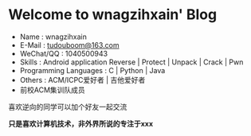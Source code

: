 # Welcome to wnagzihxain' Blog

- Name : wnagzihxain
- E-Mail : tudouboom@163.com
- WeChat/QQ : 1040500943
- Skills : Android application Reverse | Protect | Unpack | Crack | Pwn
- Programming Languages : C | Python | Java
- Others : ACM/ICPC爱好者 | 吉他爱好者
- 前校ACM集训队成员

喜欢逆向的同学可以加个好友一起交流

**只是喜欢计算机技术，非外界所说的专注于xxx**

